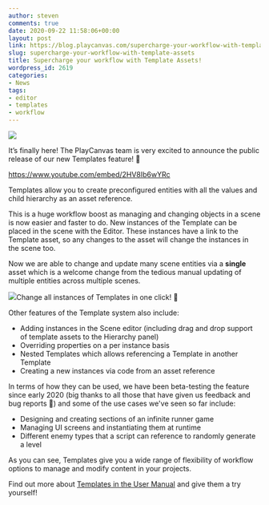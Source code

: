 ```yaml
---
author: steven
comments: true
date: 2020-09-22 11:58:06+00:00
layout: post
link: https://blog.playcanvas.com/supercharge-your-workflow-with-template-assets/
slug: supercharge-your-workflow-with-template-assets
title: Supercharge your workflow with Template Assets!
wordpress_id: 2619
categories:
- News
tags:
- editor
- templates
- workflow
---
```



![](https://blog.playcanvas.com/wp-content/uploads/2020/09/Templates-static-image.jpg)





It’s finally here! The PlayCanvas team is very excited to announce the public release of our new Templates feature! 🎉








https://www.youtube.com/embed/2HV8Ib6wYRc








Templates allow you to create preconfigured entities with all the values and child hierarchy as an asset reference.  
  
This is a huge workflow boost as managing and changing objects in a scene is now easier and faster to do. New instances of the Template can be placed in the scene with the Editor. These instances have a link to the Template asset, so any changes to the asset will change the instances in the scene too.  
  
Now we are able to change and update many scene entities via a **single** asset which is a welcome change from the tedious manual updating of multiple entities across multiple scenes.





![](https://blog.playcanvas.com/wp-content/uploads/2020/09/Kapture-2020-09-16-at-18.32.13.gif)Change all instances of Templates in one click! 🚀





Other features of the Template system also include:







  * Adding instances in the Scene editor (including drag and drop support of template assets to the Hierarchy panel)
  * Overriding properties on a per instance basis
  * Nested Templates which allows referencing a Template in another Template
  * Creating a new instances via code from an asset reference






In terms of how they can be used, we have been beta-testing the feature since early 2020 (big thanks to all those that have given us feedback and bug reports 🙏) and some of the use cases we've seen so far include:







  * Designing and creating sections of an infinite runner game
  * Managing UI screens and instantiating them at runtime
  * Different enemy types that a script can reference to randomly generate a level






As you can see, Templates give you a wide range of flexibility of workflow options to manage and modify content in your projects.  
  
Find out more about [Templates in the User Manual](https://developer.playcanvas.com/en/user-manual/templates/) and give them a try yourself!



